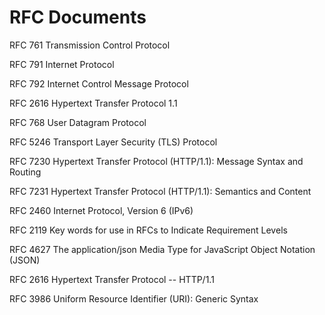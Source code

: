 # RFC Documents

RFC 761 Transmission Control Protocol

RFC 791 Internet Protocol

RFC 792 Internet Control Message Protocol

RFC 2616 Hypertext Transfer Protocol 1.1

RFC 768 User Datagram Protocol

RFC 5246 Transport Layer Security (TLS) Protocol

RFC 7230 Hypertext Transfer Protocol (HTTP/1.1): Message Syntax and Routing

RFC 7231 Hypertext Transfer Protocol (HTTP/1.1): Semantics and Content

RFC 2460 Internet Protocol, Version 6 (IPv6)

RFC 2119 Key words for use in RFCs to Indicate Requirement Levels

RFC 4627 The application/json Media Type for JavaScript Object Notation (JSON)

RFC 2616  Hypertext Transfer Protocol -- HTTP/1.1

RFC 3986 Uniform Resource Identifier (URI): Generic Syntax
